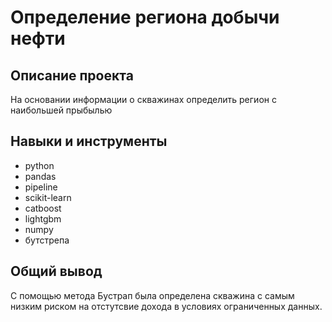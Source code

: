 # Определение региона добычи нефти

## Описание проекта
На основании информации о скважинах определить регион с наибольшей прыбылью


## Навыки и инструменты
- python
- pandas
- pipeline
- scikit-learn
- catboost
- lightgbm
- numpy
- бутстрепа

## Общий вывод
С помощью метода Бустрап была определена скважина с самым низким риском на отстутсвие дохода в условиях ограниченных данных.